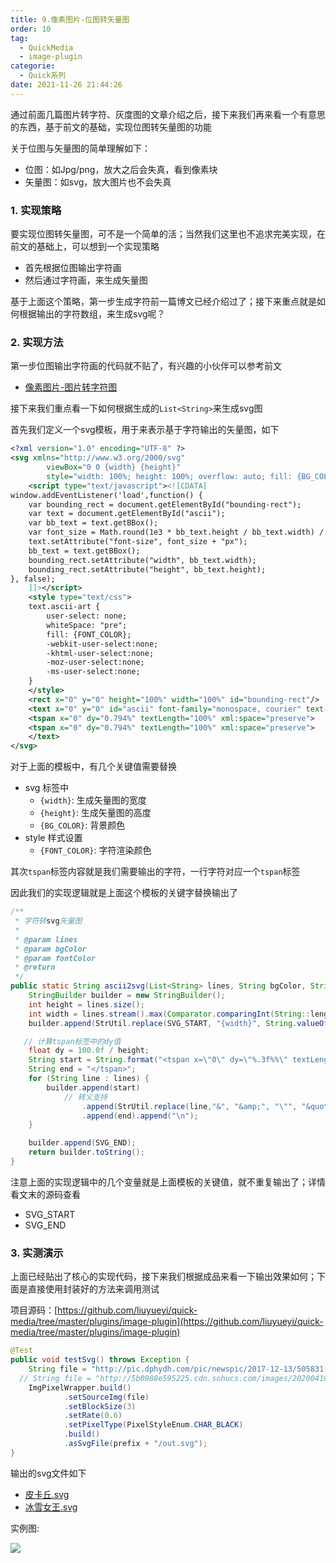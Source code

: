 ```yaml
---
title: 9.像素图片-位图转矢量图
order: 10
tag:
  - QuickMedia
  - image-plugin
categorie: 
  - Quick系列
date: 2021-11-26 21:44:26
---
```


通过前面几篇图片转字符、灰度图的文章介绍之后，接下来我们再来看一个有意思的东西，基于前文的基础，实现位图转矢量图的功能

关于位图与矢量图的简单理解如下：

- 位图：如Jpg/png，放大之后会失真，看到像素块
- 矢量图：如svg，放大图片也不会失真


### 1. 实现策略

要实现位图转矢量图，可不是一个简单的活；当然我们这里也不追求完美实现，在前文的基础上，可以想到一个实现策略

- 首先根据位图输出字符画
- 然后通过字符画，来生成矢量图


基于上面这个策略，第一步生成字符前一篇博文已经介绍过了；接下来重点就是如何根据输出的字符数组，来生成svg呢？

### 2. 实现方法

第一步位图输出字符画的代码就不贴了，有兴趣的小伙伴可以参考前文

- [像素图片-图片转字符图](./07.图片转字符图.html)


接下来我们重点看一下如何根据生成的`List<String>`来生成svg图

首先我们定义一个svg模板，用于来表示基于字符输出的矢量图，如下

```svg
<?xml version="1.0" encoding="UTF-8" ?>
<svg xmlns="http://www.w3.org/2000/svg"
        viewBox="0 0 {width} {height}"
        style="width: 100%; height: 100%; overflow: auto; fill: {BG_COLOR}">
    <script type="text/javascript"><![CDATA[
window.addEventListener('load',function() {
    var bounding_rect = document.getElementById("bounding-rect");
    var text = document.getElementById("ascii");
    var bb_text = text.getBBox();
    var font_size = Math.round(1e3 * bb_text.height / bb_text.width) / 1e3;
    text.setAttribute("font-size", font_size + "px");
    bb_text = text.getBBox();
    bounding_rect.setAttribute("width", bb_text.width);
    bounding_rect.setAttribute("height", bb_text.height);
}, false);
    ]]></script>
    <style type="text/css">
    text.ascii-art {
        user-select: none;
        whiteSpace: "pre";
        fill: {FONT_COLOR};
        -webkit-user-select:none;
        -khtml-user-select:none;
        -moz-user-select:none;
        -ms-user-select:none;
    }
    </style>
    <rect x="0" y="0" height="100%" width="100%" id="bounding-rect"/>
    <text x="0" y="0" id="ascii" font-family="monospace, courier" text-anchor="start" font-size="1px" class="ascii-art">
    <tspan x="0" dy="0.794%" textLength="100%" xml:space="preserve">                                                                             ux                                               </tspan>
    <tspan x="0" dy="0.794%" textLength="100%" xml:space="preserve">                                                                     .....  </tspan>
    </text>
</svg>
```

对于上面的模板中，有几个关键值需要替换

- svg 标签中
  - `{width}`: 生成矢量图的宽度
  - `{height}`: 生成矢量图的高度
  - `{BG_COLOR}`: 背景颜色
- style 样式设置
  - `{FONT_COLOR}`: 字符渲染颜色


其次`tspan`标签内容就是我们需要输出的字符，一行字符对应一个`tspan`标签


因此我们的实现逻辑就是上面这个模板的关键字替换输出了

```java
/**
 * 字符转svg矢量图
 *
 * @param lines
 * @param bgColor
 * @param fontColor
 * @return
 */
public static String ascii2svg(List<String> lines, String bgColor, String fontColor) {
    StringBuilder builder = new StringBuilder();
    int height = lines.size();
    int width = lines.stream().max(Comparator.comparingInt(String::length)).get().length();
    builder.append(StrUtil.replace(SVG_START, "{width}", String.valueOf(width), "{height}", String.valueOf(height), "{BG_COLOR}", bgColor, "{FONT_COLOR}", fontColor));

   // 计算tspan标签中的dy值
    float dy = 100.0f / height;
    String start = String.format("<tspan x=\"0\" dy=\"%.3f%%\" textLength=\"100%%\" xml:space=\"preserve\">", dy);
    String end = "</tspan>";
    for (String line : lines) {
        builder.append(start)
            // 转义支持
                .append(StrUtil.replace(line,"&", "&amp;", "\"", "&quot;", "<", "&lt;", ">", "&gt;"))
                .append(end).append("\n");
    }

    builder.append(SVG_END);
    return builder.toString();
}
```

注意上面的实现逻辑中的几个变量就是上面模板的关键值，就不重复输出了；详情看文末的源码查看

- SVG_START
- SVG_END

### 3. 实测演示

上面已经贴出了核心的实现代码，接下来我们根据成品来看一下输出效果如何；下面是直接使用封装好的方法来调用测试

项目源码：[https://github.com/liuyueyi/quick-media/tree/master/plugins/image-plugin](https://github.com/liuyueyi/quick-media/tree/master/plugins/image-plugin)


```java
@Test
public void testSvg() throws Exception {
    String file = "http://pic.dphydh.com/pic/newspic/2017-12-13/505831-1.png";
  // String file = "http://5b0988e595225.cdn.sohucs.com/images/20200410/76499041d3b144b58d6ed83f307df8a3.jpeg";
    ImgPixelWrapper.build()
            .setSourceImg(file)
            .setBlockSize(3)
            .setRate(0.6)
            .setPixelType(PixelStyleEnum.CHAR_BLACK)
            .build()
            .asSvgFile(prefix + "/out.svg");
}
```

输出的svg文件如下

- [皮卡丘.svg](/imgs/211126/pkq.svg)
- [冰雪女王.svg](/imgs/211126/queen.svg)

实例图:

![](/imgs/211126/00.jpg)
